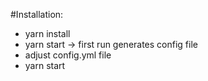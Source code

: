#Installation:
* yarn install
* yarn start -> first run generates config file
* adjust config.yml file 
* yarn start
